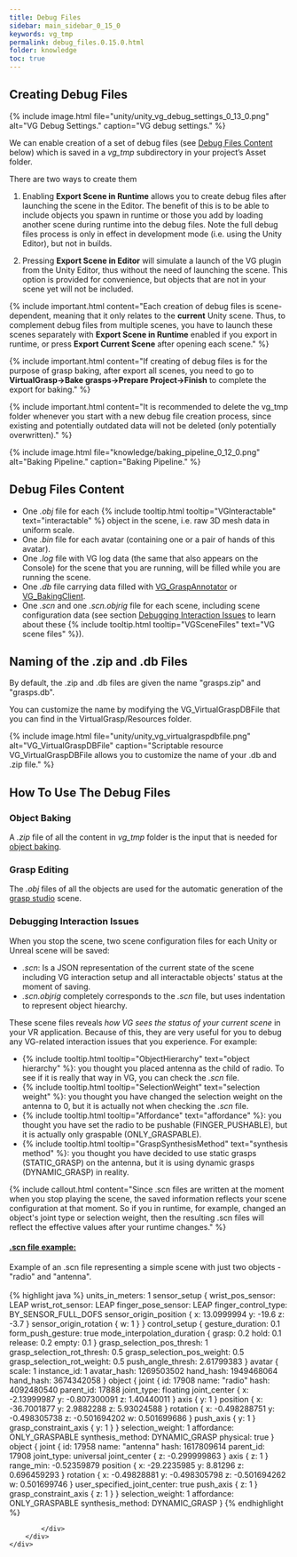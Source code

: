 ```yaml
---
title: Debug Files
sidebar: main_sidebar_0_15_0
keywords: vg_tmp
permalink: debug_files.0.15.0.html
folder: knowledge
toc: true
---
```


## Creating Debug Files
{% include image.html file="unity/unity_vg_debug_settings_0_13_0.png" alt="VG Debug Settings." caption="VG debug settings." %}

We can enable creation of a set of debug files (see [Debug Files Content](#debug-files-content) below) which is saved in a *vg_tmp* subdirectory in your project’s Asset folder. 

There are two ways to create them

1. Enabling **Export Scene in Runtime** allows you to create debug files after launching the scene in the Editor. The benefit of this is to be able to include objects you spawn in runtime or those you add by loading another scene during runtime into the debug files. Note the full debug files process is only in effect in development mode (i.e. using the Unity Editor), but not in builds.

2. Pressing **Export Scene in Editor** will simulate a launch of the VG plugin from the Unity Editor, thus without the need of launching the scene. This option is provided for convenience, but objects that are not in your scene yet will not be included.

{% include important.html content="Each creation of debug files is scene-dependent, meaning that it only relates to the **current** Unity scene. Thus, to complement debug files from multiple scenes, you have to launch these scenes separately with **Export Scene in Runtime** enabled if you export in runtime, or press **Export Current Scene** after opening each scene." %}

{% include important.html content="If creating of debug files is for the purpose of grasp baking, after export all scenes, you need to go to **VirtualGrasp->Bake grasps->Prepare Project->Finish** to complete the export for baking." %}

{% include important.html content="It is recommended to delete the vg_tmp folder whenever you start with a new debug file creation process, since existing and potentially outdated data will not be deleted (only potentially overwritten)." %}<br>

{% include image.html file="knowledge/baking_pipeline_0_12_0.png" alt="Baking Pipeline." caption="Baking Pipeline." %}

## Debug Files Content

* One *.obj* file for each {% include tooltip.html tooltip="VGInteractable" text="interactable" %} object in the scene, i.e. raw 3D mesh data in uniform scale.
* One *.bin* file for each avatar (containing one or a pair of hands of this avatar).
* One *.log* file with VG log data (the same that also appears on the Console) for the scene that you are running, will be filled while you are running the scene.
* One *.db* file carrying data filled with [VG_GraspAnnotator](unity_component_vggraspannotator.0.15.0.html) or [VG_BakingClient](unity_component_vgbakingclient.0.15.0.html).
* One *.scn* and one *.scn.objrig* file for each scene, including scene configuration data (see section [Debugging Interaction Issues](#debugging-interaction-issues) to learn about these {% include tooltip.html tooltip="VGSceneFiles" text="VG scene files" %}).

## Naming of the .zip and .db Files

By default, the .zip and .db files are given the name "grasps.zip" and "grasps.db".

You can customize the name by modifying the VG_VirtualGraspDBFile that you can find in the VirtualGrasp/Resources folder.

{% include image.html file="unity/unity_vg_virtualgraspdbfile.png" alt="VG_VirtualGraspDBFile" caption="Scriptable resource VG_VirtualGraspDBFile allows you to customize the name of your .db and .zip file." %}

## How To Use The Debug Files

### Object Baking

A *.zip* file of all the content in *vg_tmp* folder is the input that is needed for [object baking](object_baking.0.15.0.html#upload-input).

### Grasp Editing

The *.obj* files of all the objects are used for the automatic generation of the [grasp studio](unity_component_vggraspstudio.0.15.0.html) scene.

### Debugging Interaction Issues

When you stop the scene, two scene configuration files for each Unity or Unreal scene will be saved: 
* *.scn*: Is a JSON representation of the current state of the scene including VG interaction setup and all interactable objects' status at the moment of saving. 
* *.scn.objrig* completely corresponds to the *.scn* file, but uses indentation to represent object hiearchy. 

These scene files reveals *how VG sees the status of your current scene* in your VR application. 
Because of this, they are very useful for you to debug any VG-related interaction issues that you experience. 
For example:

* {% include tooltip.html tooltip="ObjectHierarchy" text="object hierarchy" %}: you thought you placed antenna as the child of radio. To see if it is really that way in VG, you can check the *.scn* file. 
* {% include tooltip.html tooltip="SelectionWeight" text="selection weight" %}: you thought you have changed the selection weight on the antenna to 0, but it is actually not when checking the *.scn* file. 
* {% include tooltip.html tooltip="Affordance" text="affordance" %}: you thought you have set the radio to be pushable (FINGER_PUSHABLE), but it is actually only graspable (ONLY_GRASPABLE).
* {% include tooltip.html tooltip="GraspSynthesisMethod" text="synthesis method" %}: you thought you have decided to use static grasps (STATIC_GRASP) on the antenna, but it is using dynamic grasps (DYNAMIC_GRASP) in reality.

{% include callout.html content="Since .scn files are written at the moment when you stop playing the scene, the saved information reflects your scene configuration at that moment. 
So if you in runtime, for example, changed an object's joint type or selection weight, then the resulting .scn files will reflect the effective values after your runtime changes." %}


<div class="panel-group" id="accordion1">
    <div class="panel panel-default">
        <div class="panel-heading">
            <h4 class="panel-title">
                <a class="noCrossRef accordion-toggle" data-toggle="collapse" data-parent="#accordion1" href="#collapseOne1">.scn file example:</a>
            </h4>
        </div>
        <div id="collapseOne1" class="panel-collapse collapse noCrossRef">
            <div class="panel-body">  
            Example of an .scn file representing a simple scene with just two objects - "radio" and "antenna".<br><br>
{% highlight java %}
units_in_meters: 1
sensor_setup {
  wrist_pos_sensor: LEAP
  wrist_rot_sensor: LEAP
  finger_pose_sensor: LEAP
  finger_control_type: BY_SENSOR_FULL_DOFS
  sensor_origin_position {
    x: 13.0999994
    y: -19.6
    z: -3.7
  }
  sensor_origin_rotation {
    w: 1
  }
}
control_setup {
  gesture_duration: 0.1
  form_push_gesture: true
  mode_interpolation_duration {
    grasp: 0.2
    hold: 0.1
    release: 0.2
    empty: 0.1
  }
  grasp_selection_pos_thresh: 1
  grasp_selection_rot_thresh: 0.5
  grasp_selection_pos_weight: 0.5
  grasp_selection_rot_weight: 0.5
  push_angle_thresh: 2.61799383
}
avatar {
  scale: 1
  instance_id: 1
  avatar_hash: 1269503502
  hand_hash: 1949468064
  hand_hash: 3674342058
}
object {
  joint {
    id: 17908
    name: "radio"
    hash: 4092480540
    parent_id: 17888
    joint_type: floating
    joint_center {
      x: -2.13999987
      y: -0.807300091
      z: 1.40440011
    }
    axis {
      y: 1
    }
    position {
      x: -36.7001877
      y: 2.9882288
      z: 5.93024588
    }
    rotation {
      x: -0.498288751
      y: -0.498305738
      z: -0.501694202
      w: 0.501699686
    }
    push_axis {
      y: 1
    }
    grasp_constraint_axis {
      y: 1
    }
  }
  selection_weight: 1
  affordance: ONLY_GRASPABLE
  synthesis_method: DYNAMIC_GRASP
  physical: true
}
object {
  joint {
    id: 17958
    name: "antenna"
    hash: 1617809614
    parent_id: 17908
    joint_type: universal
    joint_center {
      z: -0.299999863
    }
    axis {
      z: 1
    }
    range_min: -0.52359879
    position {
      x: -29.2235985
      y: 8.81296
      z: 0.696459293
    }
    rotation {
      x: -0.49828881
      y: -0.498305798
      z: -0.501694262
      w: 0.501699746
    }
    user_specified_joint_center: true
    push_axis {
      z: 1
    }
    grasp_constraint_axis {
      z: 1
    }
  }
  selection_weight: 1
  affordance: ONLY_GRASPABLE
  synthesis_method: DYNAMIC_GRASP
}
{% endhighlight %}

            </div>
        </div>
    </div>
</div>

